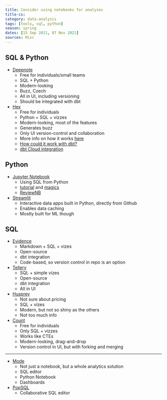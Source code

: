 ```yaml
---
title: Consider using notebooks for analyses
title-cs: 
category: data-analysis
tags: [tools, sql, python]
season: spring
dates: [15 Sep 2021, 07 Nov 2021]
sources: Misc
---
```


## SQL & Python
- [Deepnote](https://deepnote.com/)
	- Free for individuals/small teams
	- SQL + Python
	- Modern-looking
	- Buzz, Czech
	- All in UI, including versioning
	- Should be integrated with dbt
- [Hex](https://hex.tech/)
	- Free for individuals
	- Python + SQL + vizzes
	- Modern-looking, most of the features
	- Generates buzz
	- Only UI version-control and collaboration
	- More info on how it works [here](https://hightouch.io/blog/hex-data-and-the-future-of-apps/)
	- [How could it work with dbt?](https://clrcrl.notion.site/clrcrl/How-I-think-about-Hex-and-dbt-e8aa7a8c5c394784bb265294487c147f)
	- [dbt Cloud integration](https://hex.tech/blog/dbt-integration/)

## Python
- [Jupyter Notebook](https://jupyter.org/)
	- Using SQL from Python
	- [tutorial](https://towardsdatascience.com/heres-how-to-run-sql-in-jupyter-notebooks-f26eb90f3259) and [magics](https://towardsdatascience.com/jupyter-magics-with-sql-921370099589)
	- [ReviewNB](https://www.reviewnb.com/)
- [Streamlit](https://streamlit.io/)
	- Interactive data apps built in Python, directly from Github
	- Enables data caching
	- Mostly built for ML though

## SQL
- [Evidence](https://www.evidence.dev/)
	- Markdown + SQL + vizes
	- Open-source
	- dbt integration
	- Code-based, so version control in repo is an option
- [Tellery](https://tellery.io/)
	- SQL + simple vizes
	- Open-source
	- dbt integration
	- All in UI
- [Husprey](https://www.husprey.com/)
	- Not sure about pricing
	- SQL + vizes
	- Modern, but not so shiny as the others
	- Not too much info
- [Count](https://count.co/)
	- Free for individuals
	- Only SQL + vizzes
	- Works like CTEs
	- Modern-looking, drag-and-drop
	- Version control in UI, but with forking and merging

---

- [Mode](https://mode.com/)
	- Not  just a notebook, but a whole analytics solution
	- SQL editor
	- Python Notebook
	- Dashboards
- [PopSQL](https://popsql.com/)
	- Collaborative SQL editor